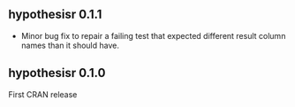 ## hypothesisr 0.1.1

- Minor bug fix to repair a failing test that expected different result column names than it should have.

## hypothesisr 0.1.0

First CRAN release

